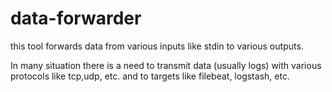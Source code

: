 # data-forwarder
this tool forwards data from various inputs like stdin to various outputs. 

In many situation there is a need to transmit data (usually logs) with various protocols like tcp,udp, etc. and to targets like filebeat, logstash, etc.
